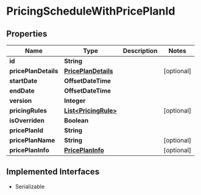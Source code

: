 

# PricingScheduleWithPricePlanId


## Properties

| Name | Type | Description | Notes |
|------------ | ------------- | ------------- | -------------|
|**id** | **String** |  |  |
|**pricePlanDetails** | [**PricePlanDetails**](PricePlanDetails.md) |  |  [optional] |
|**startDate** | **OffsetDateTime** |  |  |
|**endDate** | **OffsetDateTime** |  |  |
|**version** | **Integer** |  |  |
|**pricingRules** | [**List&lt;PricingRule&gt;**](PricingRule.md) |  |  [optional] |
|**isOverriden** | **Boolean** |  |  |
|**pricePlanId** | **String** |  |  |
|**pricePlanName** | **String** |  |  [optional] |
|**pricePlanInfo** | [**PricePlanInfo**](PricePlanInfo.md) |  |  [optional] |


## Implemented Interfaces

* Serializable


